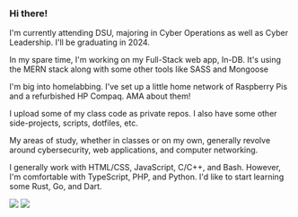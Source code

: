 ### Hi there!

I'm currently attending DSU, majoring in Cyber Operations as well as Cyber Leadership. I'll be graduating in 2024. <br>

In my spare time, I'm working on my Full-Stack web app, In-DB. It's using the MERN stack along with some other tools like SASS and Mongoose <br>

I'm big into homelabbing. I've set up a little home network of Raspberry Pis and a refurbished HP Compaq. AMA about them! <br>

I upload some of my class code as private repos. I also have some other side-projects, scripts, dotfiles, etc. <br>

My areas of study, whether in classes or on my own, generally revolve around cybersecurity, web applications, and computer networking. 

I generally work with HTML/CSS, JavaScript, C/C++, and Bash. However, I'm comfortable with TypeScript, PHP, and Python. I'd like to start learning some Rust, Go, and Dart.

![](https://github.com/DanEager19/github-stats/blob/master/generated/overview.svg) ![](https://github.com/DanEager19/github-stats/blob/master/generated/languages.svg)
